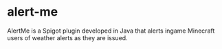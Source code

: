 # alert-me
AlertMe is a Spigot plugin developed in Java that alerts ingame Minecraft users of weather alerts as they are issued. 
